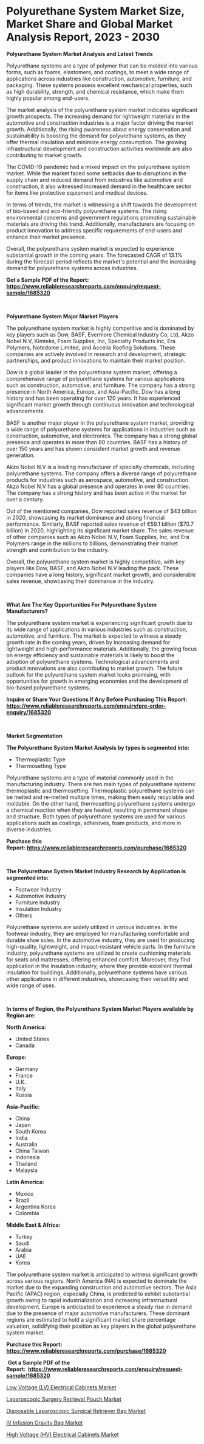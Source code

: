 <p><h1>Polyurethane System Market Size, Market Share and Global Market Analysis Report, 2023 - 2030</h1></p><p><strong>Polyurethane System Market Analysis and Latest Trends</strong></p>
<p><p>Polyurethane systems are a type of polymer that can be molded into various forms, such as foams, elastomers, and coatings, to meet a wide range of applications across industries like construction, automotive, furniture, and packaging. These systems possess excellent mechanical properties, such as high durability, strength, and chemical resistance, which make them highly popular among end-users.</p><p>The market analysis of the polyurethane system market indicates significant growth prospects. The increasing demand for lightweight materials in the automotive and construction industries is a major factor driving the market growth. Additionally, the rising awareness about energy conservation and sustainability is boosting the demand for polyurethane systems, as they offer thermal insulation and minimize energy consumption. The growing infrastructural development and construction activities worldwide are also contributing to market growth.</p><p>The COVID-19 pandemic had a mixed impact on the polyurethane system market. While the market faced some setbacks due to disruptions in the supply chain and reduced demand from industries like automotive and construction, it also witnessed increased demand in the healthcare sector for items like protective equipment and medical devices.</p><p>In terms of trends, the market is witnessing a shift towards the development of bio-based and eco-friendly polyurethane systems. The rising environmental concerns and government regulations promoting sustainable materials are driving this trend. Additionally, manufacturers are focusing on product innovation to address specific requirements of end-users and enhance their market presence.</p><p>Overall, the polyurethane system market is expected to experience substantial growth in the coming years. The forecasted CAGR of 13.1% during the forecast period reflects the market's potential and the increasing demand for polyurethane systems across industries.</p></p>
<p><strong>Get a Sample PDF of the Report:&nbsp; <a href="https://www.reliableresearchreports.com/enquiry/request-sample/1685320">https://www.reliableresearchreports.com/enquiry/request-sample/1685320</a></strong></p>
<p>&nbsp;</p>
<p><strong>Polyurethane System Major Market Players</strong></p>
<p><p>The polyurethane system market is highly competitive and is dominated by key players such as Dow, BASF, Evermore Chemical Industry Co, Ltd, Akzo Nobel N.V, Kimteks, Foam Supplies, Inc, Specialty Products Inc, Era Polymers, Notedome Limited, and Accella Roofing Solutions. These companies are actively involved in research and development, strategic partnerships, and product innovations to maintain their market position.</p><p>Dow is a global leader in the polyurethane system market, offering a comprehensive range of polyurethane systems for various applications such as construction, automotive, and furniture. The company has a strong presence in North America, Europe, and Asia-Pacific. Dow has a long history and has been operating for over 120 years. It has experienced significant market growth through continuous innovation and technological advancements.</p><p>BASF is another major player in the polyurethane system market, providing a wide range of polyurethane systems for applications in industries such as construction, automotive, and electronics. The company has a strong global presence and operates in more than 80 countries. BASF has a history of over 150 years and has shown consistent market growth and revenue generation.</p><p>Akzo Nobel N.V is a leading manufacturer of specialty chemicals, including polyurethane systems. The company offers a diverse range of polyurethane products for industries such as aerospace, automotive, and construction. Akzo Nobel N.V has a global presence and operates in over 80 countries. The company has a strong history and has been active in the market for over a century.</p><p>Out of the mentioned companies, Dow reported sales revenue of $43 billion in 2020, showcasing its market dominance and strong financial performance. Similarly, BASF reported sales revenue of €59.1 billion ($70.7 billion) in 2020, highlighting its significant market share. The sales revenue of other companies such as Akzo Nobel N.V, Foam Supplies, Inc, and Era Polymers range in the millions to billions, demonstrating their market strength and contribution to the industry.</p><p>Overall, the polyurethane system market is highly competitive, with key players like Dow, BASF, and Akzo Nobel N.V leading the pack. These companies have a long history, significant market growth, and considerable sales revenue, showcasing their dominance in the industry.</p></p>
<p>&nbsp;</p>
<p><strong>What Are The Key Opportunities For Polyurethane System Manufacturers?</strong></p>
<p><p>The polyurethane system market is experiencing significant growth due to its wide range of applications in various industries such as construction, automotive, and furniture. The market is expected to witness a steady growth rate in the coming years, driven by increasing demand for lightweight and high-performance materials. Additionally, the growing focus on energy efficiency and sustainable materials is likely to boost the adoption of polyurethane systems. Technological advancements and product innovations are also contributing to market growth. The future outlook for the polyurethane system market looks promising, with opportunities for growth in emerging economies and the development of bio-based polyurethane systems.</p></p>
<p><strong>Inquire or Share Your Questions If Any Before Purchasing This Report: <a href="https://www.reliableresearchreports.com/enquiry/pre-order-enquiry/1685320">https://www.reliableresearchreports.com/enquiry/pre-order-enquiry/1685320</a></strong></p>
<p>&nbsp;</p>
<p><strong>Market Segmentation</strong></p>
<p><strong>The Polyurethane System Market Analysis by types is segmented into:</strong></p>
<p><ul><li>Thermoplastic Type</li><li>Thermosetting Type</li></ul></p>
<p><p>Polyurethane systems are a type of material commonly used in the manufacturing industry. There are two main types of polyurethane systems: thermoplastic and thermosetting. Thermoplastic polyurethane systems can be melted and re-melted multiple times, making them easily recyclable and moldable. On the other hand, thermosetting polyurethane systems undergo a chemical reaction when they are heated, resulting in permanent shape and structure. Both types of polyurethane systems are used for various applications such as coatings, adhesives, foam products, and more in diverse industries.</p></p>
<p><strong>Purchase this Report:&nbsp;<a href="https://www.reliableresearchreports.com/purchase/1685320">https://www.reliableresearchreports.com/purchase/1685320</a></strong></p>
<p>&nbsp;</p>
<p><strong>The Polyurethane System Market Industry Research by Application is segmented into:</strong></p>
<p><ul><li>Footwear Industry</li><li>Automotive Industry</li><li>Furniture Industry</li><li>Insulation Industry</li><li>Others</li></ul></p>
<p><p>Polyurethane systems are widely utilized in various industries. In the footwear industry, they are employed for manufacturing comfortable and durable shoe soles. In the automotive industry, they are used for producing high-quality, lightweight, and impact-resistant vehicle parts. In the furniture industry, polyurethane systems are utilized to create cushioning materials for seats and mattresses, offering enhanced comfort. Moreover, they find application in the insulation industry, where they provide excellent thermal insulation for buildings. Additionally, polyurethane systems have various other applications in different industries, showcasing their versatility and wide range of uses.</p></p>
<p>&nbsp;</p>
<p><strong>In terms of Region, the Polyurethane System Market Players available by Region are:</strong></p>
<p>
    <p> <strong> North America: </strong>
        <ul>
            <li>United States</li>
            <li>Canada</li>
        </ul>
        </p> 
    <p> <strong> Europe: </strong>
        <ul>
            <li>Germany</li>
            <li>France</li>
            <li>U.K.</li>
            <li>Italy</li>
            <li>Russia</li>
        </ul>
        </p> 
    <p> <strong> Asia-Pacific: </strong>
        <ul>
            <li>China</li>
            <li>Japan</li>
            <li>South Korea</li>
            <li>India</li>
            <li>Australia</li>
            <li>China Taiwan</li>
            <li>Indonesia</li>
            <li>Thailand</li>
            <li>Malaysia</li>
        </ul>
        </p> 
    <p> <strong> Latin America: </strong>
        <ul>
            <li>Mexico</li>
            <li>Brazil</li>
            <li>Argentina Korea</li>
            <li>Colombia</li>
        </ul>
        </p> 
    <p> <strong> Middle East & Africa: </strong>
        <ul>
            <li>Turkey</li>
            <li>Saudi</li>
            <li>Arabia</li>
            <li>UAE</li>
            <li>Korea</li>
        </ul>
    </p>
    </p>
<p><p>The polyurethane system market is anticipated to witness significant growth across various regions. North America (NA) is expected to dominate the market due to the expanding construction and automotive sectors. The Asia Pacific (APAC) region, especially China, is predicted to exhibit substantial growth owing to rapid industrialization and increasing infrastructural development. Europe is anticipated to experience a steady rise in demand due to the presence of major automotive manufacturers. These dominant regions are estimated to hold a significant market share percentage valuation, solidifying their position as key players in the global polyurethane system market.</p></p>
<p><strong>Purchase this Report: <a href="https://www.reliableresearchreports.com/purchase/1685320">https://www.reliableresearchreports.com/purchase/1685320</a></strong></p>
<p>&nbsp;<strong>Get a Sample PDF of the Report:&nbsp;&nbsp;<a href="https://www.reliableresearchreports.com/enquiry/request-sample/1685320">https://www.reliableresearchreports.com/enquiry/request-sample/1685320</a></strong></p>
<p><strong></strong></p>
<p><p><a href="https://medium.com/@jackytorphy/low-voltage-lv-electrical-cabinets-market-research-report-its-history-and-forecast-2023-to-2030-e70ef76f950e">Low Voltage (LV) Electrical Cabinets Market</a></p><p><a href="https://www.linkedin.com/pulse/laparoscopic-surgery-retrieval-pouch-market-share-amp-new-trends/">Laparoscopic Surgery Retrieval Pouch Market</a></p><p><a href="https://www.linkedin.com/pulse/disposable-laparoscopic-surgical-retriever-bag-market-size-growth/">Disposable Laparoscopic Surgical Retriever Bag Market</a></p><p><a href="https://www.linkedin.com/pulse/iv-infusion-gravity-bag-market-size-share-global-analysis/">IV Infusion Gravity Bag Market</a></p><p><a href="https://medium.com/@zitakuvalis/high-voltage-hv-electrical-cabinets-market-competitive-analysis-market-trends-and-forecast-to-e41ff28d9c51">High Voltage (HV) Electrical Cabinets Market</a></p></p>